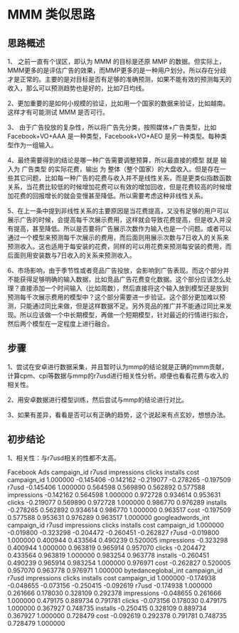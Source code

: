 # MMM 类似思路

## 思路概述

1、 之前一直有个误区，即认为 MMM 的目标是还原 MMP 的数据。但实际上，MMM更多的是评估广告的效果，而MMP更多的是一种用户划分。所以存在分歧才是正常的。主要的是对目标是否有足够的准确预测，如果不能有效的预测每天的收入，那么可以预测趋势也是好的，比如7日均线。

2、更加重要的是如何小规模的验证，比如用一个国家的数据来验证，比如越南。这样才有可能测试 MMM 是否可行。 

3、 由于广告投放的复杂性，所以将广告先分类，按照媒体+广告类型，比如 Facebook+VO+AAA 是一种类型，Facebook+VO+AEO 是另一种类型。每种类型作为一组输入。

4、最终需要得到的结论是哪一种广告需要调整预算，所以最直接的模型 就是 输入为 广告类型 的实际花费，输出 为 整体（整个国家）的大盘收入。但是存在一些其它问题，比如每一种广告的花费与收入并不是线性关系，而是更类似指数函数关系，当花费比较低的时候增加花费可以有效的增加回收，但是花费较高的时候增加花费的回报增长的就会变慢甚至降低。所以需要考虑这种非线性关系。

5、在上一条中提到非线性关系的主要原因是当花费提高，又没有足够的用户可以展示广告的时候，会提高每千次展示费用，这样就会导致花费提高，但是收入并没有提高，甚至降低。所以是否要将广告展示次数作为输入也是一个问题。或者可以通过一个模型来预测每千次展示的费用，而后面则用展示次数与7日收入的关系来预测收入。这也适用于每安装的花费，同样的可以用花费来预测每安装的费用，而后面则用安装数与7日收入的关系来预测收入。

6、市场影响，由于季节性或者竞品广告投放，会影响到广告表现。而这个部分并不能获得足够明确的输入数据，比如竞品广告花费变化数据。这个部分应该怎么处理？直接添加一个时间输入（比如周数），然后直接将这个输入放到模型还是放到预测每千次展示费用的模型中？这个部分需要进一步验证。这个部分更加难以预测，只能通过同比来做，但是这样数据不足。另外竞品的推广并不能通过同比来发现。所以应该做一个中长期模型，再做一个短期模型，针对最近的行情进行拟合，然后两个模型在一定程度上进行融合。

## 步骤

1、尝试在安卓进行数据采集，并且暂时认为mmp的结论就是正确的mmm贡献，计算cpm、cpi等数据与mmp的r7usd进行相关性分析。顺便也看看花费与收入的相关性。

2、用安卓数据进行模型训练，然后尝试与mmp的结论进行对比。

3、如果有差异，看看是否可以有正确的趋势，这个说起来有点玄妙，想想办法。

## 初步结论

1、相关性：与r7usd相关的性都不太高。

Facebook Ads
             campaign_id     r7usd  impressions    clicks  installs      cost
campaign_id     1.000000 -0.145406    -0.142162 -0.219077 -0.278265 -0.197509
r7usd          -0.145406  1.000000     0.564598  0.569890  0.562892  0.577588
impressions    -0.142162  0.564598     1.000000  0.972728  0.934614  0.953631
clicks         -0.219077  0.569890     0.972728  1.000000  0.986770  0.976289
installs       -0.278265  0.562892     0.934614  0.986770  1.000000  0.963517
cost           -0.197509  0.577588     0.953631  0.976289  0.963517  1.000000
googleadwords_int
             campaign_id     r7usd  impressions    clicks  installs      cost
campaign_id     1.000000 -0.019800    -0.323298 -0.204472 -0.260451 -0.262827
r7usd          -0.019800  1.000000     0.400944  0.433564  0.490239  0.520005
impressions    -0.323298  0.400944     1.000000  0.963819  0.965914  0.957070
clicks         -0.204472  0.433564     0.963819  1.000000  0.983254  0.963778
installs       -0.260451  0.490239     0.965914  0.983254  1.000000  0.976971
cost           -0.262827  0.520005     0.957070  0.963778  0.976971  1.000000
bytedanceglobal_int
             campaign_id     r7usd  impressions    clicks  installs      cost
campaign_id     1.000000 -0.174938    -0.048655 -0.073156 -0.250415 -0.092619
r7usd          -0.174938  1.000000     0.261666  0.178030  0.328109  0.292378
impressions    -0.048655  0.261666     1.000000  0.479175  0.889734  0.791781
clicks         -0.073156  0.178030     0.479175  1.000000  0.367927  0.748735
installs       -0.250415  0.328109     0.889734  0.367927  1.000000  0.728479
cost           -0.092619  0.292378     0.791781  0.748735  0.728479  1.000000